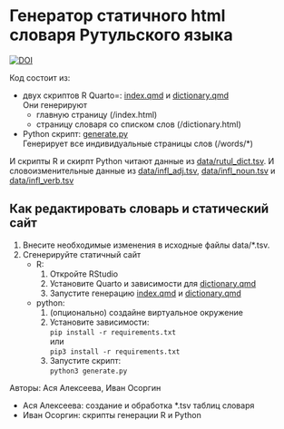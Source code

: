 # Генератор статичного html словаря Рутульского языка
[![DOI](https://zenodo.org/badge/762231307.svg)](https://zenodo.org/doi/10.5281/zenodo.13652465)

Код состоит из:
- двух скриптов R Quarto=: [index.qmd](index.qmd) и [dictionary.qmd](dictionary.qmd)  
Они генерируют
    - главную страницу (/index.html)
    - страницу словаря со списком слов (/dictionary.html)
- Python скрипт: [generate.py](generate.py)  
Генерирует все индивидуальные страницы слов (/words/*)

И скрипты R и скирпт Python читают данные из [data/rutul_dict.tsv](data/rutul_dict.tsv). И словоизменительные данные из [data/infl_adj.tsv](data/infl_adj.tsv), [data/infl_noun.tsv](data/infl_noun.tsv) и [data/infl_verb.tsv](data/infl_verb.tsv)

## Как редактировать словарь и статический сайт
1. Внесите необходимые изменения в исходные файлы data/*.tsv.
2. Сгенерируйте статичный сайт
    - R:
        1. Откройте RStudio
        2. Установите Quarto и зависимости для [dictionary.qmd](dictionary.qmd)
        3. Запустите генерацию [index.qmd](index.qmd) и [dictionary.qmd](dictionary.qmd)
    - python:
        1. (опционально) создайне виртуальное окружение
        2. Установите зависимости:   
        `pip install -r requirements.txt`  
        или  
        `pip3 install -r requirements.txt`
        3. Запустите скрипт:  
        `python3 generate.py`  

Авторы: Ася Алексеева, Иван Осоргин

- Ася Алексеева: создание и обработка *.tsv таблиц словаря
- Иван Осоргин: скрипты генерации R и Python
